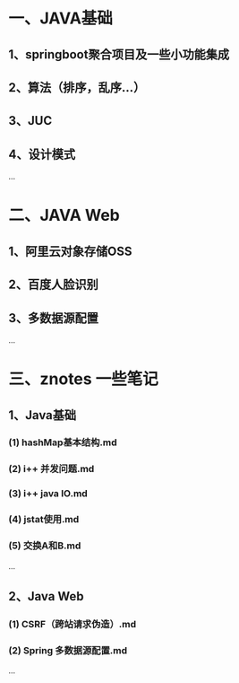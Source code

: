 # 一、JAVA基础
## 1、springboot聚合项目及一些小功能集成
## 2、算法（排序，乱序...）
## 3、JUC
## 4、设计模式
...
# 二、JAVA Web
## 1、阿里云对象存储OSS
## 2、百度人脸识别
## 3、多数据源配置
...

# 三、znotes 一些笔记
## 1、Java基础
### (1) hashMap基本结构.md
### (2) i++ 并发问题.md
### (3) i++ java IO.md
### (4) jstat使用.md
### (5) 交换A和B.md
...
## 2、Java Web
### (1) CSRF（跨站请求伪造）.md
### (2) Spring 多数据源配置.md
...
